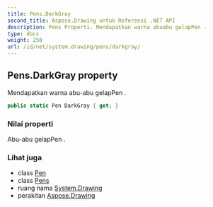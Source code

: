 ```yaml
---
title: Pens.DarkGray
second_title: Aspose.Drawing untuk Referensi .NET API
description: Pens Properti. Mendapatkan warna abuabu gelapPen .
type: docs
weight: 250
url: /id/net/system.drawing/pens/darkgray/
---
```

## Pens.DarkGray property

Mendapatkan warna abu-abu gelapPen .

```csharp
public static Pen DarkGray { get; }
```

### Nilai properti

Abu-abu gelapPen .

### Lihat juga

* class [Pen](../../pen/)
* class [Pens](../)
* ruang nama [System.Drawing](../../pens/)
* perakitan [Aspose.Drawing](../../../)


